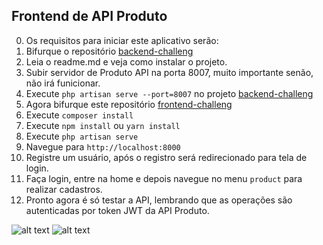 ## Frontend de API Produto 

0. Os requisitos para iniciar este aplicativo serão:
1. Bifurque o repositório [backend-challeng](https://github.com/wagnerGCastro/backend-challenge)
2. Leia o readme.md e veja como instalar o projeto.
3. Subir servidor de Produto API na porta 8007, muito importante senão, não irá funicionar.
4. Execute `php artisan serve --port=8007` no projeto [backend-challeng](https://github.com/wagnerGCastro/backend-challenge)
5. Agora bifurque este repositório [frontend-challeng](https://github.com/wagnerGCastro/frontend-challenge)
6. Execute `composer install`
7. Execute `npm install` ou `yarn install`
8. Execute `php artisan serve`
9. Navegue para `http://localhost:8000`
10. Registre um usuário, após o registro será redirecionado para tela de login.
11. Faça login, entre na home e depois navegue no menu `product` para realizar cadastros.
12. Pronto agora é só testar a API, lembrando que as operações são autenticadas por token JWT da API Produto.

![alt text](https://github.com/wagnerGCastro/frontend-challenge/blob/feature/03/documentation_api/list-prod.png)
![alt text](https://github.com/wagnerGCastro/frontend-challenge/blob/feature/03/documentation_api/create.png)